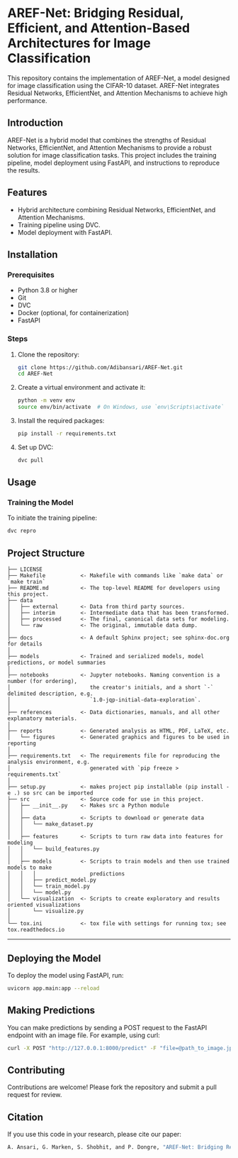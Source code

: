 # AREF-Net: Bridging Residual, Efficient, and Attention-Based Architectures for Image Classification

This repository contains the implementation of AREF-Net, a model designed for image classification using the CIFAR-10 dataset. AREF-Net integrates Residual Networks, EfficientNet, and Attention Mechanisms to achieve high performance.

## Introduction

AREF-Net is a hybrid model that combines the strengths of Residual Networks, EfficientNet, and Attention Mechanisms to provide a robust solution for image classification tasks. This project includes the training pipeline, model deployment using FastAPI, and instructions to reproduce the results.

## Features

- Hybrid architecture combining Residual Networks, EfficientNet, and Attention Mechanisms.
- Training pipeline using DVC.
- Model deployment with FastAPI.
## Installation

### Prerequisites

- Python 3.8 or higher
- Git
- DVC
- Docker (optional, for containerization)
- FastAPI

### Steps

1. Clone the repository:

    ```bash
    git clone https://github.com/Adibansari/AREF-Net.git
    cd AREF-Net
    ```

2. Create a virtual environment and activate it:

    ```bash
    python -m venv env
    source env/bin/activate  # On Windows, use `env\Scripts\activate`
    ```

3. Install the required packages:

    ```bash
    pip install -r requirements.txt
    ```

4. Set up DVC:

    ```bash
    dvc pull
    ```

## Usage

### Training the Model

To initiate the training pipeline:

```bash
dvc repro
```
Project Structure
------------

    ├── LICENSE
    ├── Makefile           <- Makefile with commands like `make data` or `make train`
    ├── README.md          <- The top-level README for developers using this project.
    ├── data
    │   ├── external       <- Data from third party sources.
    │   ├── interim        <- Intermediate data that has been transformed.
    │   ├── processed      <- The final, canonical data sets for modeling.
    │   └── raw            <- The original, immutable data dump.
    │
    ├── docs               <- A default Sphinx project; see sphinx-doc.org for details
    │
    ├── models             <- Trained and serialized models, model predictions, or model summaries
    │
    ├── notebooks          <- Jupyter notebooks. Naming convention is a number (for ordering),
    │                         the creator's initials, and a short `-` delimited description, e.g.
    │                         `1.0-jqp-initial-data-exploration`.
    │
    ├── references         <- Data dictionaries, manuals, and all other explanatory materials.
    │
    ├── reports            <- Generated analysis as HTML, PDF, LaTeX, etc.
    │   └── figures        <- Generated graphics and figures to be used in reporting
    │
    ├── requirements.txt   <- The requirements file for reproducing the analysis environment, e.g.
    │                         generated with `pip freeze > requirements.txt`
    │
    ├── setup.py           <- makes project pip installable (pip install -e .) so src can be imported
    ├── src                <- Source code for use in this project.
    │   ├── __init__.py    <- Makes src a Python module
    │   │
    │   ├── data           <- Scripts to download or generate data
    │   │   └── make_dataset.py
    │   │
    │   ├── features       <- Scripts to turn raw data into features for modeling
    │   │   └── build_features.py
    │   │
    │   ├── models         <- Scripts to train models and then use trained models to make
    │   │   │                 predictions
    │   │   ├── predict_model.py
    │   │   └── train_model.py
    │   │   └── model.py
    │   └── visualization  <- Scripts to create exploratory and results oriented visualizations
    │       └── visualize.py
    │
    └── tox.ini            <- tox file with settings for running tox; see tox.readthedocs.io


--------

## Deploying the Model
To deploy the model using FastAPI, run:
```bash
uvicorn app.main:app --reload
```
## Making Predictions
You can make predictions by sending a POST request to the FastAPI endpoint with an image file. For example, using curl:
```bash
curl -X POST "http://127.0.0.1:8000/predict" -F "file=@path_to_image.jpg"

```
## Contributing
Contributions are welcome! Please fork the repository and submit a pull request for review.
## Citation
If you use this code in your research, please cite our paper:
```bash
A. Ansari, G. Marken, S. Shobhit, and P. Dongre, "AREF-Net: Bridging Residual, Efficient, and Attention-Based Architectures for Image Classification," in 2023 International Conference on Advanced Computing & Communication Technologies (ICACCTech), Banur, India, 2023, pp. 450-456. doi: 10.1109/ICACCTech61146.2023.00080.
```
